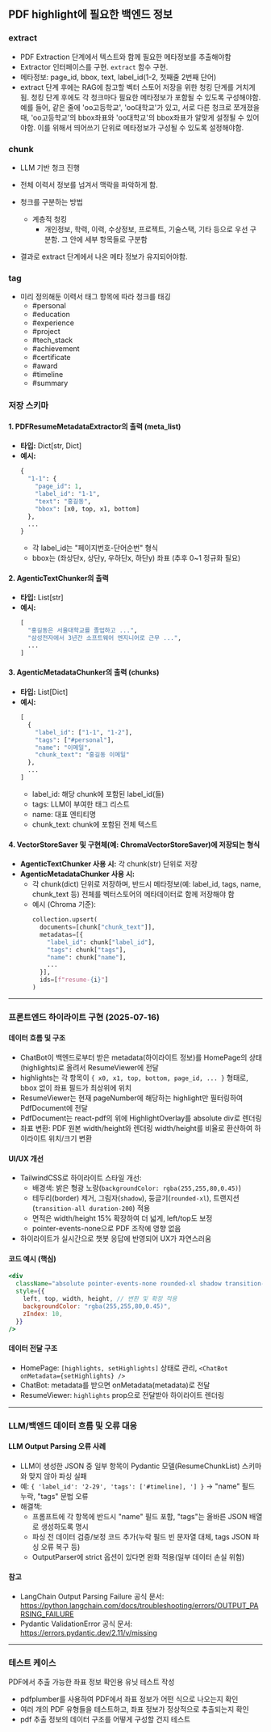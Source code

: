 ## PDF highlight에 필요한 백엔드 정보

### extract
- PDF Extraction 단계에서 텍스트와 함께 필요한 메타정보를 추출해야함
- Extractor 인터페이스를 구현. `extract` 함수 구현.
- 메타정보: page_id, bbox, text, label_id(1-2, 첫째줄 2번째 단어)
- extract 단계 후에는 RAG에 참고할 벡터 스토어 저장을 위한 청킹 단계를 거치게 됨. 청킹 단계 후에도 각 청크마다 필요한 메타정보가 포함될 수 있도록 구성해야함. 예를 들어, 같은 줄에 'oo고등학교', 'oo대학교'가 있고, 서로 다른 청크로 쪼개졌을 때, 'oo고등학교'의 bbox좌표와 'oo대학교'의 bbox좌표가 알맞게 설정될 수 있어야함. 이를 위해서 띄어쓰기 단위로 메타정보가 구성될 수 있도록 설정해야함.

### chunk
- LLM 기반 청크 진행
- 전체 이력서 정보를 넘겨서 맥락을 파악하게 함.
- 청크를 구분하는 방법
  - 계층적 청킹 
    - 개인정보, 학력, 이력, 수상정보, 프로젝트, 기술스택, 기타 등으로 우선 구분함. 그 안에 세부 항목들로 구분함
    
- 결과로 extract 단계에서 나온 메타 정보가 유지되어야함.


### tag
- 미리 정의해둔 이력서 태그 항목에 따라 청크를 태깅
  - #personal
  - #education
  - #experience
  - #project
  - #tech_stack
  - #achievement
  - #certificate
  - #award
  - #timeline
  - #summary



### 저장 스키마

#### 1. PDFResumeMetadataExtractor의 출력 (meta_list)
- **타입:** Dict[str, Dict]
- **예시:**
  ```python
  {
    "1-1": {
      "page_id": 1,
      "label_id": "1-1",
      "text": "홍길동",
      "bbox": [x0, top, x1, bottom]
    },
    ...
  }
  ```
  - 각 label_id는 "페이지번호-단어순번" 형식
  - bbox는 (좌상단x, 상단y, 우하단x, 하단y) 좌표 (추후 0~1 정규화 필요)

#### 2. AgenticTextChunker의 출력
- **타입:** List[str]
- **예시:**
  ```python
  [
    "홍길동은 서울대학교를 졸업하고 ...",
    "삼성전자에서 3년간 소프트웨어 엔지니어로 근무 ...",
    ...
  ]
  ```

#### 3. AgenticMetadataChunker의 출력 (chunks)
- **타입:** List[Dict]
- **예시:**
  ```python
  [
    {
      "label_id": ["1-1", "1-2"],
      "tags": ["#personal"],
      "name": "이메일",
      "chunk_text": "홍길동 이메일"
    },
    ...
  ]
  ```
  - label_id: 해당 chunk에 포함된 label_id(들)
  - tags: LLM이 부여한 태그 리스트
  - name: 대표 엔티티명
  - chunk_text: chunk에 포함된 전체 텍스트

#### 4. VectorStoreSaver 및 구현체(예: ChromaVectorStoreSaver)에 저장되는 형식
- **AgenticTextChunker 사용 시:**  각 chunk(str) 단위로 저장
- **AgenticMetadataChunker 사용 시:**
  - 각 chunk(dict) 단위로 저장하며, 반드시 메타정보(예: label_id, tags, name, chunk_text 등) 전체를 벡터스토어의 메타데이터로 함께 저장해야 함
  - 예시 (Chroma 기준):
    ```python
    collection.upsert(
      documents=[chunk["chunk_text"]],
      metadatas=[{
        "label_id": chunk["label_id"],
        "tags": chunk["tags"],
        "name": chunk["name"],
        ...
      }],
      ids=[f"resume-{i}"]
    )
    ```

---

### 프론트엔드 하이라이트 구현 (2025-07-16)

#### 데이터 흐름 및 구조
- ChatBot이 백엔드로부터 받은 metadata(하이라이트 정보)를 HomePage의 상태(highlights)로 올려서 ResumeViewer에 전달
- highlights는 각 항목이 `{ x0, x1, top, bottom, page_id, ... }` 형태로, bbox 없이 좌표 필드가 최상위에 위치
- ResumeViewer는 현재 pageNumber에 해당하는 highlight만 필터링하여 PdfDocument에 전달
- PdfDocument는 react-pdf의 <Page> 위에 HighlightOverlay를 absolute div로 렌더링
- 좌표 변환: PDF 원본 width/height와 렌더링 width/height를 비율로 환산하여 하이라이트 위치/크기 변환

#### UI/UX 개선
- TailwindCSS로 하이라이트 스타일 개선:
    - 배경색: 밝은 형광 노랑(`backgroundColor: rgba(255,255,80,0.45)`)
    - 테두리(border) 제거, 그림자(`shadow`), 둥글기(`rounded-xl`), 트랜지션(`transition-all duration-200`) 적용
    - 면적은 width/height 15% 확장하여 더 넓게, left/top도 보정
    - pointer-events-none으로 PDF 조작에 영향 없음
- 하이라이트가 실시간으로 챗봇 응답에 반영되어 UX가 자연스러움

#### 코드 예시 (핵심)
```jsx
<div
  className="absolute pointer-events-none rounded-xl shadow transition-all duration-200"
  style={{
    left, top, width, height, // 변환 및 확장 적용
    backgroundColor: "rgba(255,255,80,0.45)",
    zIndex: 10,
  }}
/>
```

#### 데이터 전달 구조
- HomePage: `[highlights, setHighlights]` 상태로 관리, `<ChatBot onMetadata={setHighlights} />`
- ChatBot: metadata를 받으면 onMetadata(metadata)로 전달
- ResumeViewer: `highlights` prop으로 전달받아 하이라이트 렌더링

---

### LLM/백엔드 데이터 흐름 및 오류 대응

#### LLM Output Parsing 오류 사례
- LLM이 생성한 JSON 중 일부 항목이 Pydantic 모델(ResumeChunkList) 스키마와 맞지 않아 파싱 실패
- 예: `{ 'label_id': '2-29', 'tags': ['#timeline], '] }` → "name" 필드 누락, "tags" 문법 오류
- 해결책:
    - 프롬프트에 각 항목에 반드시 "name" 필드 포함, "tags"는 올바른 JSON 배열로 생성하도록 명시
    - 파싱 전 데이터 검증/보정 코드 추가(누락 필드 빈 문자열 대체, tags JSON 파싱 오류 복구 등)
    - OutputParser에 strict 옵션이 있다면 완화 적용(일부 데이터 손실 위험)

#### 참고
- LangChain Output Parsing Failure 공식 문서: https://python.langchain.com/docs/troubleshooting/errors/OUTPUT_PARSING_FAILURE
- Pydantic ValidationError 공식 문서: https://errors.pydantic.dev/2.11/v/missing

---

### 테스트 케이스
PDF에서 추출 가능한 좌표 정보 확인용 유닛 테스트 작성
- pdfplumber를 사용하여 PDF에서 좌표 정보가 어떤 식으로 나오는지 확인
- 여러 개의 PDF 유형들을 테스트하고, 좌표 정보가 정상적으로 추출되는지 확인
- pdf 추출 정보의 데이터 구조를 어떻게 구성할 건지 테스트

